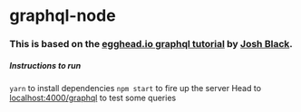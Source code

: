 # graphql-node

### This is based on the [egghead.io graphql tutorial](https://github.com/joshblack/build-a-graphql-server/tree/graphql-relay-node) by [Josh Black](https://github.com/joshblack).

##### Instructions to run
`yarn` to install dependencies
`npm start` to fire up the server
Head to [localhost:4000/graphql](localhost:4000/graphql) to test some queries
